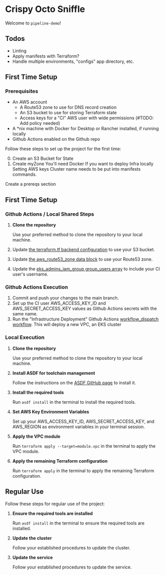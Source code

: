 # Crispy Octo Sniffle

Welcome to `pipeline-demo`!

## Todos

- Linting
- Apply manifests with Terraform? 
- Handle multiple environments, "configs" app directory, etc. 

## First Time Setup

### Prerequisites

- An AWS account
   - A Route53 zone to use for DNS record creation
   - An S3 bucket to use for storing Terraform state
   - Access keys for a "CI" AWS user with wide permissions (#TODO: Add policy needed)
- A *nix machine with Docker for Desktop or Rancher installed, if running locally
- Github Actions enabled on the Github repo 

Follow these steps to set up the project for the first time:

0. Create an S3 Bucket for State
00. Create myZone 
You'll need Docker
If you want to deploy Infra locally
Setting AWS keys
Cluster name needs to be put into manifests commands.

Create a prereqs section

## First Time Setup

### Github Actions / Local Shared Steps

1. **Clone the repository**

   Use your preferred method to clone the repository to your local machine.
2. Update [the terraform.tf backend configuration](./packages/infrastructure/terraform.tf#L6) to use your S3 bucket.
3. Update [the aws_route53_zone data block](./packages/infrastructure/ingress.tf#L101) to use your Route53 zone.
4. Update the [eks_admins_iam_group group_users array](./packages/infrastructure/main.tf#L206) to include your CI user's username.



### Github Actions Execution

1. Commit and push your changes to the main branch.
2. Set up the CI user AWS_ACCESS_KEY_ID and AWS_SECRET_ACCESS_KEY values as Github Actions secrets with the same name.
3. Run the "Infrastructure Deployment" Github Actions [workflow_dispatch workflow](https://docs.github.com/en/actions/using-workflows/manually-running-a-workflow). This will deploy a new VPC, an EKS cluster

### Local Execution

1. **Clone the repository**

   Use your preferred method to clone the repository to your local machine.

2. **Install ASDF for toolchain management**

   Follow the instructions on the [ASDF GitHub page](https://github.com/asdf-vm/asdf) to install it.

3. **Install the required tools**

   Run `asdf install` in the terminal to install the required tools.

4. **Set AWS Key Environment Variables**

    Set up your AWS_ACCESS_KEY_ID, AWS_SECRET_ACCESS_KEY, and AWS_REGION as environment variables in your terminal session.

4. **Apply the VPC module**

   Run `terraform apply --target=module.vpc` in the terminal to apply the VPC module.

5. **Apply the remaining Terraform configuration**

   Run `terraform apply` in the terminal to apply the remaining Terraform configuration.

## Regular Use

Follow these steps for regular use of the project:

1. **Ensure the required tools are installed**

   Run `asdf install` in the terminal to ensure the required tools are installed.

2. **Update the cluster**

   Follow your established procedures to update the cluster.

3. **Update the service**

   Follow your established procedures to update the service.